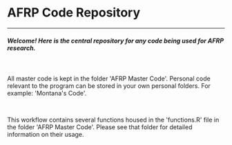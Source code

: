 # AFRP Code Repository 

-------------------------------------

##### Welcome! Here is the central repository for any code being used for AFRP research. 

<br>

All master code is kept in the folder 'AFRP Master Code'. Personal code relevant to the program can be stored in your own personal folders. For example: 'Montana's Code'. 

<br>

This workflow contains several functions housed in the 'functions.R' file in the folder 'AFRP Master Code'. Please see that folder for detailed information on their usage. 